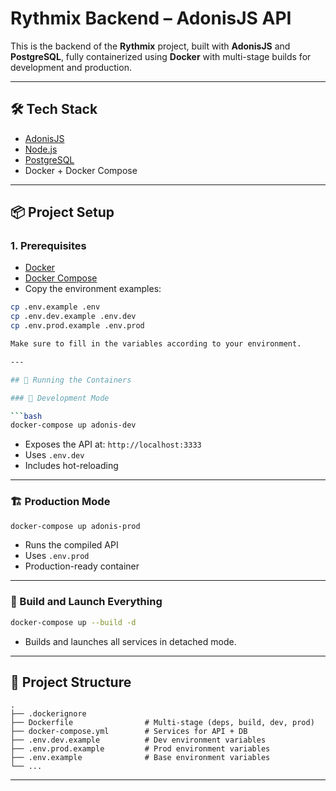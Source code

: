# Rythmix Backend – AdonisJS API

This is the backend of the **Rythmix** project, built with **AdonisJS** and **PostgreSQL**, fully containerized using **Docker** with multi-stage builds for development and production.

---

## 🛠 Tech Stack

- [AdonisJS](https://adonisjs.com/)
- [Node.js](https://nodejs.org/)
- [PostgreSQL](https://www.postgresql.org/)
- Docker + Docker Compose

---

## 📦 Project Setup

### 1. Prerequisites

- [Docker](https://docs.docker.com/get-docker/)
- [Docker Compose](https://docs.docker.com/compose/)
- Copy the environment examples:

```bash
cp .env.example .env
cp .env.dev.example .env.dev
cp .env.prod.example .env.prod

Make sure to fill in the variables according to your environment.

---

## 🚀 Running the Containers

### 🧪 Development Mode

```bash
docker-compose up adonis-dev
```

* Exposes the API at: `http://localhost:3333`
* Uses `.env.dev`
* Includes hot-reloading

---

### 🏗️ Production Mode

```bash
docker-compose up adonis-prod
```

* Runs the compiled API
* Uses `.env.prod`
* Production-ready container

---

### 🔁 Build and Launch Everything

```bash
docker-compose up --build -d
```

* Builds and launches all services in detached mode.

---

## 📁 Project Structure

```
.
├── .dockerignore
├── Dockerfile                # Multi-stage (deps, build, dev, prod)
├── docker-compose.yml        # Services for API + DB
├── .env.dev.example          # Dev environment variables
├── .env.prod.example         # Prod environment variables
├── .env.example              # Base environment variables
└── ...
```

---
